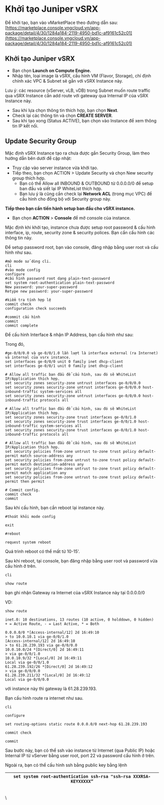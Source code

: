 # Khởi tạo Juniper vSRX

Để khởi tạo, bạn vào vMarketPlace theo đường dẫn sau: [https://marketplace.console.vngcloud.vn/app-package/detail/4/30/1284a184-2119-4950-bd1c-af9161c52c01](https://marketplace.console.vngcloud.vn/app-package/detail/4/30/1284a184-2119-4950-bd1c-af9161c52c01)

## Khởi tạo Juniper vSRX

* Bạn chọn **Launch on Compute Engine.**
* Nhập tên, loại image là vSRX, cấu hình VM (Flavor, Storage), chỉ định chính xác VPC & Subnet sẽ gắn với vSRX Instance này.

Lưu ý: các resource (vServer, vLB, vDB) trong Subnet muốn route traffic qua vSRX Instance cần add route với gateway qua Internal IP của vSRX Instance này.

* Sau khi lựa chọn thông tin thích hợp, bạn chọn **Next**.
* Check lại các thông tin và chọn **CREATE SERVER**.
* Sau khi tạo xong (Status ACTIVE), bạn chọn vào Instance để xem thông tin IP kết nối.

## Update Security Group

Mặc định vSRX Instance tạo ra chưa được gắn Security Group, làm theo hướng dẫn bên dưới để cập nhật:

* Truy cập vào server instance vừa khởi tạo.
* Tiếp theo, bạn chọn  ACTION > Update Security và chọn New security group thích hợp.
  * Bạn có thể Allow all INBOUND & OUTBOUND từ 0.0.0.0/0 để setup ban đầu và siết lại IP WhiteList thích hợp.
  * Bạn lưu ý là cũng cần check lại **Network ACL** (trong mục VPC) để cấu hình cho đồng bộ với Security group này.

**Tiếp theo bạn cần tiến hành setup ban đầu cho vSRX instance.**

* Bạn chọn **ACTION** > **Console** để mở console của instance.

Mặc định khi khởi tạo, instance chưa được setup root password & cấu hình interface, ip, route, security zone & security polices.  Bạn cần cấu hình các thông tin này.

Để setup password root, bạn vào console, đăng nhập bằng user root và cấu hình như sau.

```
#mở mode sử dùng cli.
cli
#vào mode config
configure
#cấu hình password root dạng plain-text-password
set system root-authentication plain-text-password
New password: your-super-password 
Retype new password: your-super-password 

#kiểm tra tính hợp lệ
commit check
configuration check succeeds

#commit cấu hình
commit
commit complete
```

Để cấu hình Interface & nhận IP Address, bạn cấu hình như sau:

Trong đó,

```
#ge-0/0/0.0 và ge-0/0/1.0 lần luợt là interface external (ra Internet) và internal của vsrx instance.
set interfaces ge-0/0/0 unit 0 family inet dhcp-client
set interfaces ge-0/0/1 unit 0 family inet dhcp-client

# Allow all traffic ban đầu để cấu hình, sau đó sẽ WhiteList IP/Application thích hợp.
set security zones security-zone untrust interfaces ge-0/0/0.0
set security zones security-zone untrust interfaces ge-0/0/0.0 host-inbound-traffic system-services all
set security zones security-zone untrust interfaces ge-0/0/0.0 host-inbound-traffic protocols all

# Allow all traffic ban đầu để cấu hình, sau đó sẽ WhiteList IP/Application thích hợp.
set security zones security-zone trust interfaces ge-0/0/1.0
set security zones security-zone trust interfaces ge-0/0/1.0 host-inbound-traffic system-services all
set security zones security-zone trust interfaces ge-0/0/1.0 host-inbound-traffic protocols all

# Allow all traffic ban đầu để cấu hình, sau đó sẽ WhiteList IP/Application thích hợp.
set security policies from-zone untrust to-zone trust policy default-permit match source-address any
set security policies from-zone untrust to-zone trust policy default-permit match destination-address any
set security policies from-zone untrust to-zone trust policy default-permit match application any
set security policies from-zone untrust to-zone trust policy default-permit then permit 

# Commit config.
commit check
commit
```

Sau khi cấu hình, bạn cần reboot lại instance này.

```
#thoát khỏi mode config

exit

#reboot

request system reboot
```

Quá trình reboot có thể mất từ 10-15'.

Sau khi reboot, tại console, bạn đăng nhập bằng user root và password vừa cấu hình ở trên.

```
cli

show route
```

bạn ghi nhận Gateway ra Internet của vSRX Instance này tại 0.0.0.0/0&#x20;

VD:

```
show route

inet.0: 10 destinations, 13 routes (10 active, 0 holddown, 0 hidden)
+ = Active Route, - = Last Active, * = Both

0.0.0.0/0 *[Access-internal/12] 2d 16:49:10
> to 10.0.10.1 via ge-0/0/1.0
[Access-internal/12] 2d 16:49:10
> to 61.28.239.193 via ge-0/0/0.0
10.0.10.0/24 *[Direct/0] 2d 16:49:11
> via ge-0/0/1.0
10.0.10.9/32 *[Local/0] 2d 16:49:11
Local via ge-0/0/1.0
61.28.239.192/26 *[Direct/0] 2d 16:49:12
> via ge-0/0/0.0
61.28.239.211/32 *[Local/0] 2d 16:49:12
Local via ge-0/0/0.0
```

với instance này thì gateway là 61.28.239.193.

Bạn cấu hình route ra internet như sau.

```
cli

configure

set routing-options static route 0.0.0.0/0 next-hop 61.28.239.193

commit check

commit
```

Sau bước này, bạn có thể ssh vào instance từ Internet (qua Public IP) hoặc Internal IP từ vServer bằng user root, port 22 và password cấu hình ở trên.

Ngoài ra, bạn có thể cấu hình ssh bằng public key bằng lệnh

| `set system root-authentication ssh-rsa "ssh-rsa XXXRSA-KEYXXXXX”` |
| ------------------------------------------------------------------ |

\
\
